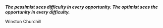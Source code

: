 _**The pessimist sees difficulty in every opportunity. The optimist sees the opportunity in every difficulty.**_

Winston Churchill